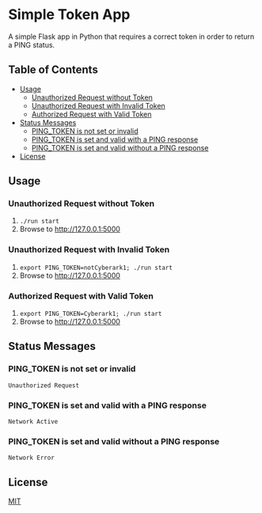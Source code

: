 # Simple Token App <!-- omit in toc -->

A simple Flask app in Python that requires a correct token in order to return a PING status.

## Table of Contents <!-- omit in toc -->

- [Usage](#usage)
  - [Unauthorized Request without Token](#unauthorized-request-without-token)
  - [Unauthorized Request with Invalid Token](#unauthorized-request-with-invalid-token)
  - [Authorized Request with Valid Token](#authorized-request-with-valid-token)
- [Status Messages](#status-messages)
  - [PING_TOKEN is not set or invalid](#pingtoken-is-not-set-or-invalid)
  - [PING_TOKEN is set and valid with a PING response](#pingtoken-is-set-and-valid-with-a-ping-response)
  - [PING_TOKEN is set and valid without a PING response](#pingtoken-is-set-and-valid-without-a-ping-response)
- [License](#license)

## Usage

### Unauthorized Request without Token

1. `./run start`
2. Browse to http://127.0.0.1:5000

### Unauthorized Request with Invalid Token

1. `export PING_TOKEN=notCyberark1; ./run start`
2. Browse to http://127.0.0.1:5000

### Authorized Request with Valid Token

1. `export PING_TOKEN=Cyberark1; ./run start`
2. Browse to http://127.0.0.1:5000

## Status Messages

### PING_TOKEN is not set or invalid

`Unauthorized Request`

### PING_TOKEN is set and valid with a PING response

`Network Active`

### PING_TOKEN is set and valid without a PING response

`Network Error`

## License

[MIT](LICENSE)
